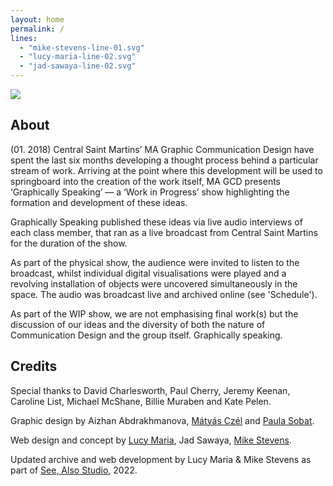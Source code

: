 ```yaml
---
layout: home
permalink: /
lines: 
  - "mike-stevens-line-01.svg"
  - "lucy-maria-line-02.svg"
  - "jad-sawaya-line-02.svg"
---
```


<img src="https://graphicallyspeaking.co.uk/images/2line%20web%20gs_bijelo_2x.png"> 

## About
(01. 2018) Central Saint Martins’ MA Graphic Communication Design have spent the last six months developing a thought process behind a particular stream of work. Arriving at the point where this development will be used to springboard into the creation of the work itself, MA GCD presents ‘Graphically Speaking’ — a ‘Work in Progress’ show highlighting the formation and development of these ideas.

Graphically Speaking published these ideas via live audio interviews of each class member, that ran as a live broadcast from Central Saint Martins for the duration of the show.

As part of the physical show, the audience were invited to listen to the broadcast, whilst individual digital visualisations were played and a revolving installation of objects were uncovered simultaneously in the space. The audio was broadcast live and archived online (see 'Schedule').

As part of the WIP show, we are not emphasising final work(s) but the discussion of our ideas and the diversity of both the nature of Communication Design and the group itself. Graphically speaking.


## Credits
Special thanks to David Charlesworth, Paul Cherry, Jeremy Keenan, Caroline List, Michael McShane, Billie Muraben and Kate Pelen.

Graphic design by Aizhan Abdrakhmanova, <a href="https://czelmatyas.co/">Mátyás Czél</a> and <a href="https://www.paulasobat.com">Paula Sobat</a>.

Web design and concept by <a href="http://lucymaria.co.uk">Lucy Maria</a>, Jad Sawaya, <a href="https://mikestevens.co.uk/">Mike Stevens</a>.

Updated archive and web development by Lucy Maria & Mike Stevens as part of <a href="https://see-also.com">See, Also Studio</a>, 2022.
